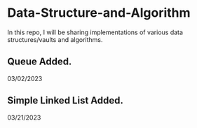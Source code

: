 # Data-Structure-and-Algorithm
In this repo, I will be sharing implementations of various data structures/vaults and algorithms.  

## Queue Added.
03/02/2023

## Simple Linked List Added.
03/21/2023
